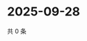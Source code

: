 # 2025-09-28

共 0 条

<!-- BEGIN ZHIHUVIDEO -->
<!-- 最后更新时间 Sun Sep 28 2025 20:19:10 GMT+0800 (China Standard Time) -->

<!-- END ZHIHUVIDEO -->
